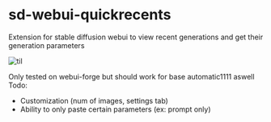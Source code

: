 # sd-webui-quickrecents
Extension for stable diffusion webui to view recent generations and get their generation parameters

![til](https://raw.githubusercontent.com/MINENEMA/sd-webui-quickrecents/main/example.gif)

Only tested on webui-forge but should work for base automatic1111 aswell   
Todo:
 * Customization (num of images, settings tab)
 * Ability to only paste certain parameters (ex: prompt only)
